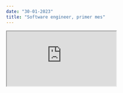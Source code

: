 ```yaml
---
date: "30-01-2023"
title: "Software engineer, primer mes"
---
```

<iframe src="https://www.youtube.com/embed/VYnKJB2gPBo" allowfullscreen></iframe>
